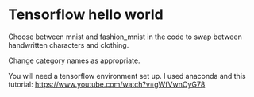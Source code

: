 # Tensorflow hello world

Choose between mnist and fashion_mnist in the code to swap between handwritten characters and clothing. 

Change category names as appropriate.

You will need a tensorflow environment set up. I used anaconda and this tutorial: https://www.youtube.com/watch?v=gWfVwnOyG78
